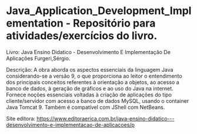 # Java_Application_Development_Implementation - Repositório para atividades/exercícios do livro.
Livro: Java Ensino Didatico - Desenvolvimento E Implementação De Aplicações Furgeri,Sérgio.
 
Descrição: A obra aborda os aspectos essenciais da linguagem Java considerando-se a versão 9, o que proporciona ao leitor o entendimento dos principais conceitos referentes à orientação a objetos, ao acesso a banco de dados, à geração de gráficos e ao uso do Java na internet. Fornece noções essenciais voltadas à criação de aplicações do tipo cliente/servidor com acesso a banco de dados MySQL, usando o container Java Tomcat 9. Também é compatível com JShell com NetBeans.

Site editora: https://www.editoraerica.com.br/java-ensino-didatico---desenvolvimento-e-implementacao-de-aplicacoes/p
